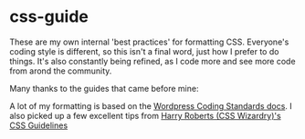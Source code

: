 css-guide
=========

These are my own internal 'best practices' for formatting CSS. Everyone's coding style is different, so this isn't a final word, just how I prefer to do things. It's also constantly being refined, as I code more and see more code from arond the community.

Many thanks to the guides that came before mine:

A lot of my formatting is based on the [Wordpress Coding Standards docs](http://codex.wordpress.org/CSS_Coding_Standards).
I also picked up a few excellent tips from [Harry Roberts (CSS Wizardry)'s CSS Guidelines](https://github.com/csswizardry/CSS-Guidelines)
